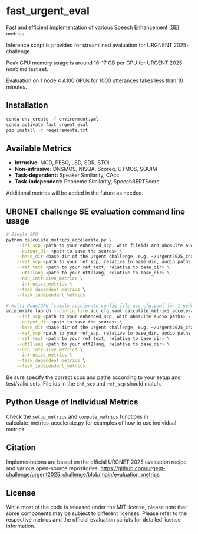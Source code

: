 # fast_urgent_eval
Fast and efficient implementation of various Speech Enhancement (SE) metrics.

Inference script is provided for streamlined evaluation for URGNENT 2025~ challenge.

Peak GPU memory usage is around 16-17 GB per GPU for URGENT 2025 nonblind test set.

Evaluation on 1 node 4 A100 GPUs for 1000 utterances takes less than 10 minutes.

## Installation

```bash
conda env create -f environment.yml
conda activate fast_urgent_eval
pip install -r requirements.txt
```


## Available Metrics
- **Intrusive:** MCD, PESQ, LSD, SDR, STOI
- **Non-intrusive:** DNSMOS, NISQA, Scoreq, UTMOS, SQUIM
- **Task-dependent:** Speaker Similarity, CAcc
- **Task-independent:** Phoneme Similarity, SpeechBERTScore

Additional metrics will be added in the future as needed.

## URGNET challenge SE evaluation command line usage

```bash
# Single GPU
python calculate_metrics_accelerate.py \
    --inf_scp <path to your enhanced_scp, with fileids and abosulte audio paths> \
    --output_dir <path to save the scores> \
    --base_dir <base dir of the urgent challenge, e.g. ~/urgent2025_challenge/> \
    --ref_scp <path to your ref_scp, relative to base_dir, audio paths also relative to base_dir> \
    --ref_text <path to your ref_text, relative to base_dir> \
    --utt2lang <path to your utt2lang, relative to base_dir> \
    --non_intrusive_metrics \
    --intrusive_metrics \
    --task_dependent_metrics \
    --task_independent_metrics

# Multi Node/GPU (sample accelerate config file acc_cfg.yaml for 1 node 4 gpus)
accelerate launch --config_file acc_cfg.yaml calculate_metrics_accelerate.py \
    --inf_scp <path to your enhanced_scp, with abosulte audio paths> \
    --output_dir <path to save the scores> \
    --base_dir <base dir of the urgent challenge, e.g. ~/urgent2025_challenge/> \
    --ref_scp <path to your ref_scp, relative to base_dir, audio paths also relative to base_dir> \
    --ref_text <path to your ref_text, relative to base_dir> \
    --utt2lang <path to your utt2lang, relative to base_dir> \
    --non_intrusive_metrics \
    --intrusive_metrics \
    --task_dependent_metrics \
    --task_independent_metrics
```

Be sure specify the correct scps and paths according to your setup and test/valid sets.
File ids in the `inf_scp` and `ref_scp` should match.

## Python Usage of Individual Metrics
Check the `setup_metrics` and `compute_metrics` functions in calculate_metrics_accelerate.py for examples of how to use individual metrics.

## Citation
Implementations are based on the official URGNET 2025 evaluation recipe and various open-source repositories.
https://github.com/urgent-challenge/urgent2025_challenge/blob/main/evaluation_metrics

## License
While most of the code is released under the MIT license, please note that some components may be subject to different licenses. 
Please refer to the respective metrics and the official evaluation scripts for detailed license information.
